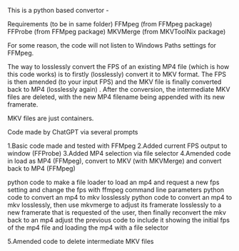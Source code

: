 This is a python based convertor - 

Requirements (to be in same folder)
FFMpeg (from FFMpeg package)
FFProbe (from FFMpeg package)
MKVMerge (from MKVToolNix package)

For some reason, the code will not listen to Windows Paths settings for FFMpeg.

The way to losslessly convert the FPS of an existing MP4 file (which is how this code works) is to firstly (losslessly) convert it to MKV format. The FPS is then amended (to your input FPS) and the MKV file is finally converted back to MP4 (losslessly again) . After the conversion, the intermediate MKV files are deleted, with the new MP4 filename being appended with its new framerate.

MKV files are just containers. 


Code made by ChatGPT via several prompts 

1.Basic code made and tested with FFMpeg
2.Added current FPS output to window (FFProbe)
3.Added MP4 selection via file selector
4.Amended code in load as MP4 (FFMpeg), convert to MKV (with MKVMerge) and convert back to MP4 (FFMpeg)

python code to make a file loader to load an mp4 and request a new fps setting and change the fps with ffmpeg command line parameters
python code to convert an mp4 to mkv losslessly
python code to convert an mp4 to mkv losslessly, then use mkvmerge to adjust its framerate losslessly to a new framerate that is requested of the user, then finally reconvert the mkv back to an mp4
adjust the previous code to include it showing the initial fps of the mp4 file and loading the mp4 with a file selector

5.Amended code to delete intermediate MKV files



 
